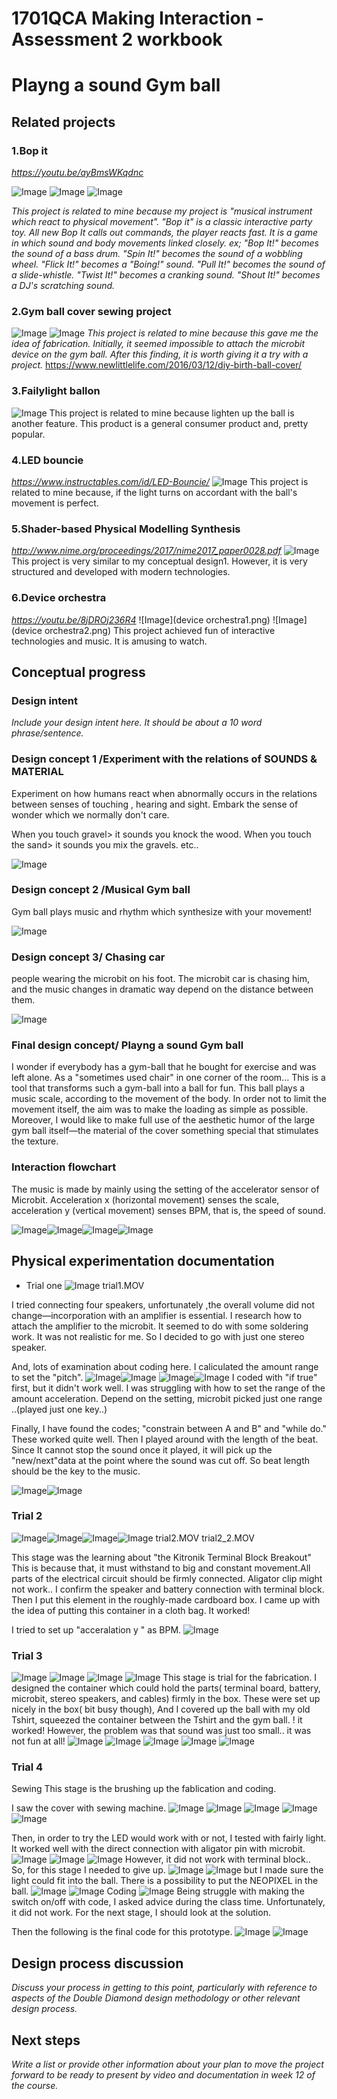 # 1701QCA Making Interaction - Assessment 2 workbook


# Playng a sound Gym ball  #

## Related projects ##



### 1.Bop it ###
*https://youtu.be/ayBmsWKqdnc*


![Image](bopit1.png)
![Image](bopit3.png)
![Image](bopit2.png)

*This project is related to mine because my project is "musical instrument which react to physical movement". "Bop it" is a classic interactive party toy. All new Bop It calls out commands, the player reacts fast.  It is a game in which sound and body movements linked closely. 
ex;
"Bop It!" becomes the sound of a bass drum.
"Spin It!" becomes the sound of a wobbling wheel.
"Flick It!" becomes a "Boing!" sound.
"Pull It!" becomes the sound of a slide-whistle.
"Twist It!" becomes a cranking sound.
"Shout It!" becomes a DJ's scratching sound.*

### 2.Gym ball cover sewing project ###
![Image](ballcover1.png)
![Image](ballcover2.png)
*This project is related to mine because this gave me the idea of fabrication. Initially, it seemed impossible to attach the microbit device on the gym ball. After this finding, it is worth giving it a try with a project.*
https://www.newlittlelife.com/2016/03/12/diy-birth-ball-cover/

### 3.Failylight ballon ###
![Image](failylight.png)
This project is related to mine because lighten up the ball is another feature. This product is a general consumer product and, pretty popular.

### 4.LED bouncie  ###
*https://www.instructables.com/id/LED-Bouncie/*
![Image](bouncie.png)
This project is related to mine because, if the light turns on accordant with the ball's movement is perfect.

### 5.Shader-based Physical Modelling Synthesis ###
 *http://www.nime.org/proceedings/2017/nime2017_paper0028.pdf*
 ![Image](pms.png)
 This project is very similar to my conceptual design1. However, it is very structured and developed with modern technologies.
 
 ### 6.Device orchestra ###
 *https://youtu.be/8jDROj236R4*
 ![Image](device orchestra1.png)
 ![Image](device orchestra2.png)
 This project achieved fun of interactive technologies and music. It is amusing to watch.


## Conceptual progress ##

### Design intent ###
*Include your design intent here. It should be about a 10 word phrase/sentence.*


### Design concept 1 /Experiment with the relations of SOUNDS & MATERIAL ###

Experiment on how humans react when abnormally occurs in the relations between senses of touching , hearing and sight.
Embark the sense of wonder which we normally don't care.

When you touch gravel> it sounds you knock the  wood.
When you touch the sand> it sounds you mix the gravels. etc.. 

 ![Image](concept1.png)


### Design concept 2 /Musical Gym ball ###

Gym ball plays music and rhythm which synthesize with your movement!

 ![Image](concept2.png)
 
 ### Design concept 3/ Chasing car ###
people wearing the microbit on his foot. The microbit car is chasing him, and the music changes in dramatic way depend on the distance between them.

 ![Image](concept3.png)

### Final design concept/ Playng a sound Gym ball ###

I wonder if everybody has a gym-ball that he bought for exercise and was left alone. As a "sometimes used chair" in one corner of the room...
This is a tool that transforms such a gym-ball into a ball for fun. This ball plays a music scale, according to the movement of the body.
In order not to limit the movement itself, the aim was to make the loading as simple as possible. Moreover, I would like to make full use of the aesthetic humor of the large gym ball itself—the material of the cover something special that stimulates the texture.

### Interaction flowchart ###
The music is made by mainly using the setting of the accelerator sensor of Microbit. Acceleration x (horizontal movement) senses the scale, acceleration y (vertical movement) senses BPM, that is, the speed of sound.

![Image](flow.png)![Image](pitch.png)![Image](noteconcept2.png)![Image](noteconcept1.png)


## Physical experimentation documentation ##

* Trial one 
![Image](trial1.png)
trial1.MOV

I tried connecting four speakers, unfortunately ,the overall volume did not change—incorporation with an amplifier is essential.
I research how to attach the amplifier to the microbit. It seemed to do with some soldering work.  It was not realistic for me. So I decided to go with just one stereo speaker.

And, lots of examination about coding here. I caliculated the amount range to set the "pitch".
![Image](noteflow1.png)![Image](noteflow2.png)
![Image](if1.png)![Image](if2.png)
I coded with "if true" first, but it didn't work well. I was struggling with how to set the range of the amount acceleration. Depend on the setting, microbit picked just one range ..(played just one key..)

Finally, I have found the codes; "constrain between A and B" and "while do." These worked quite well. Then I played around with the length of the beat. 
Since It cannot stop the sound once it played, it will pick up the "new/next"data at the point where the sound was cut off. So beat length should be the key to the music.

![Image](code1_2.png)![Image](code1_3".png)

### Trial 2 ###
![Image](trial2.png)![Image](trial2_2.png)![Image](trial2_3.png)![Image](terminalboard.png)
trial2.MOV
trial2_2.MOV

This stage was the learning about "the Kitronik Terminal Block Breakout" This is because that,  it must withstand to big and constant movement.All parts of the electrical circuit should be firmly connected.  Aligator clip might not work.. 
I confirm the speaker and battery connection with terminal block. Then I put this element in the roughly-made cardboard box. I came up with the idea of putting this container in a cloth bag. It worked!

I tried to set up "acceralation y " as BPM. 
![Image](code_y.png)

### Trial 3 ###
![Image](trial3_7.png)
![Image](trial3_1.png) 
![Image](notedesign1.png)
![Image](notedesign2.png)
This stage is trial for the fabrication. I designed the container which could hold the parts( terminal board, battery, microbit, stereo speakers, and cables) firmly in the box. These were set up nicely in the box( bit busy though), And I  covered up the ball with my old Tshirt, squeezed the container between the Tshirt and the gym ball. ! it worked! However, the problem was that sound was just too small.. it was not fun at all!
![Image](trial3_4.png) 
![Image](trial3_5.png) 
![Image](trial3_6.png) 
![Image](trial3_3.png) 
![Image](trial3_2.png) 

### Trial 4 ###

Sewing
This stage is the brushing up the fablication and coding. 

I saw the cover with sewing machine. 
![Image](trial4_1.png) 
![Image](trial4_2.png) 
![Image](trial4_3.png) 
![Image](trial4_4.png) 
![Image](trial4_5.png) 

Then, in order to try the LED would work with or not, I tested with fairly light.
It worked well with the direct connection with aligator pin with microbit.
![Image](fl1.png) 
![Image](fl2.png) 
![Image](fl3.png) 
However, it did not work with terminal block.. So, for this stage I needed to give up. 
![Image](fl4.png) 
![Image](fl5.png) 
but I made sure the light could fit into the ball. There is a possibility to put the NEOPIXEL in the ball.
![Image](fl6.png) 
![Image](fl7.png) 
Coding
![Image](buttonA.png) 
Being struggle with making the switch on/off with code, I asked advice during the class time.  Unfortunately, it did not work. For the next stage, I should look at the solution. 

Then the following is the final code for this prototype. 
![Image](final1.png) 
![Image](final2.png) 

## Design process discussion ##
*Discuss your process in getting to this point, particularly with reference to aspects of the Double Diamond design methodology or other relevant design process.*

## Next steps ##

*Write a list or provide other information about your plan to move the project forward to be ready to present by video and documentation in week 12 of the course.*

